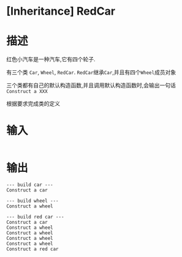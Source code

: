 # [Inheritance] RedCar

# 描述
红色小汽车是一种汽车,它有四个轮子.

有三个类 `Car`, `Wheel`, `RedCar`. `RedCar`继承`Car`,并且有四个`Wheel`成员对象

三个类都有自己的默认构造函数,并且调用默认构造函数时,会输出一句话`Construct a XXX`

根据要求完成类的定义

# 输入
```

```

# 输出
```
--- build car ---
Construct a car

--- build wheel ---
Construct a wheel

--- build red car ---
Construct a car
Construct a wheel
Construct a wheel
Construct a wheel
Construct a wheel
Construct a red car
```